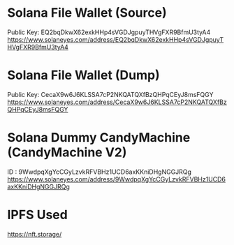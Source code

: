 # Solana File Wallet (Source)
Public Key: EQ2bqDkwX62exkHHp4sVGDJgpuyTHVgFXR9BfmU3tyA4
https://www.solaneyes.com/address/EQ2bqDkwX62exkHHp4sVGDJgpuyTHVgFXR9BfmU3tyA4

# Solana File Wallet (Dump)
Public Key: CecaX9w6J6KLSSA7cP2NKQATQXfBzQHPqCEyJ8msFQGY
https://www.solaneyes.com/address/CecaX9w6J6KLSSA7cP2NKQATQXfBzQHPqCEyJ8msFQGY

# Solana Dummy CandyMachine (CandyMachine V2)
ID : 9WwdpqXgYcCGyLzvkRFVBHz1UCD6axKKniDHgNGGJRQg
https://www.solaneyes.com/address/9WwdpqXgYcCGyLzvkRFVBHz1UCD6axKKniDHgNGGJRQg

# IPFS Used
https://nft.storage/
